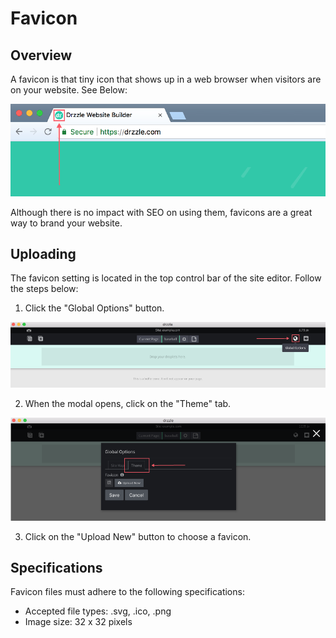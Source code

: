 # Favicon

## Overview
A favicon is that tiny icon that shows up in a web browser when visitors are on your website. See Below:

![favicon in browser](./favicon-example.png)

Although there is no impact with SEO on using them, favicons are a great way to brand your website.

## Uploading
The favicon setting is located in the top control bar of the site editor. Follow the steps below:

1) Click the "Global Options" button.

![favicon open](./favicon-top.png)

2) When the modal opens, click on the "Theme" tab.

![theme tab](./theme-tab.png)

3) Click on the "Upload New" button to choose a favicon.

## Specifications

Favicon files must adhere to the following specifications:

- Accepted file types: .svg, .ico, .png
- Image size: 32 x 32 pixels
